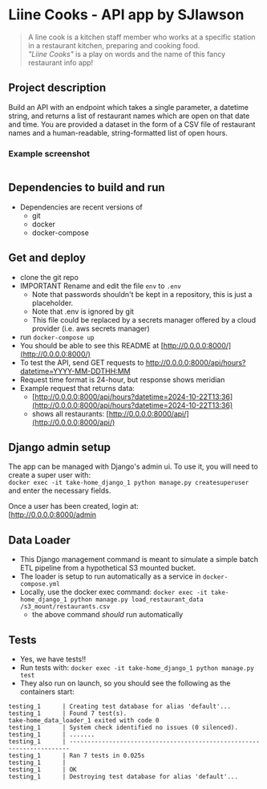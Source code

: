 # Liine Cooks - API app by SJlawson

> A line cook is a kitchen staff member who works at a specific station in a restaurant kitchen, preparing and cooking food.  
*"Liine Cooks"* is a play on words and the name of this fancy restaurant info app!  

## Project description
Build an API with an endpoint which takes a single parameter, a datetime string, and returns a list of restaurant names which are open on that date and time. You are provided a dataset in the form of a CSV file of restaurant names and a human-readable, string-formatted list of open hours.

### Example screenshot
![<img src="https://github.com/sjlawson/line-take-home/blob/main/drf_screenshot.png" width="400" />](https://github.com/sjlawson/line-take-home/blob/main/drf_screenshot.png)


## Dependencies to build and run
- Dependencies are recent versions of
    - git
    - docker
    - docker-compose

## Get and deploy
  
- clone the git repo
- IMPORTANT Rename and edit the file `env` to `.env`
    - Note that passwords shouldn't be kept in a repository, this is just a placeholder.
    - Note that .env is ignored by git
    - This file could be replaced by a secrets manager offered by a cloud provider (i.e. aws secrets manager)
- run `docker-compose up`
- You should be able to see this README at [http://0.0.0.0:8000/](http://0.0.0.0:8000/)
- To test the API, send GET requests to http://0.0.0.0:8000/api/hours?datetime=YYYY-MM-DDTHH:MM 
- Request time format is 24-hour, but response shows meridian 
- Example request that returns data:
    - [http://0.0.0.0:8000/api/hours?datetime=2024-10-22T13:36](http://0.0.0.0:8000/api/hours?datetime=2024-10-22T13:36)
    - shows all restaurants: [http://0.0.0.0:8000/api/](http://0.0.0.0:8000/api/)

## Django admin setup
The app can be managed with Django's admin ui. To use it, you will need to create a super user with:  
`docker exec -it take-home_django_1 python manage.py createsuperuser`  
and enter the necessary fields.  

Once a user has been created, login at:  
[http://0.0.0.0:8000/admin


## Data Loader
- This Django management command is meant to simulate a simple batch ETL pipeline from a hypothetical S3 mounted bucket.
- The loader is setup to run automatically as a service in `docker-compose.yml`
- Locally, use the docker exec command:  `docker exec -it take-home_django_1 python manage.py load_restaurant_data /s3_mount/restaurants.csv`
    - the above command *should* run automatically
    
## Tests
- Yes, we have tests!!
- Run tests with: `docker exec -it take-home_django_1 python manage.py test`
- They also run on launch, so you should see the following as the containers start:  

>
```
testing_1      | Creating test database for alias 'default'...
testing_1      | Found 7 test(s).
take-home_data_loader_1 exited with code 0
testing_1      | System check identified no issues (0 silenced).
testing_1      | .......
testing_1      | ----------------------------------------------------------------------
testing_1      | Ran 7 tests in 0.025s
testing_1      | 
testing_1      | OK
testing_1      | Destroying test database for alias 'default'...
```



